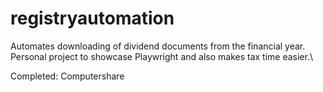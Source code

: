 # registryautomation
Automates downloading of dividend documents from the financial year.\
Personal project to showcase Playwright and also makes tax time easier.\

Completed: Computershare
